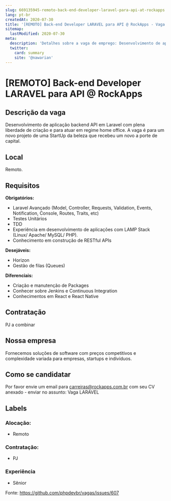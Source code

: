 ```yaml
---
slug: 669135945-remoto-back-end-developer-laravel-para-api-at-rockapps
lang: pt-br
createdAt: 2020-07-30
title: '[REMOTO] Back-end Developer LARAVEL para API @ RockApps - Vaga de Emprego'
sitemap:
  lastModified: 2020-07-30
meta:
  description: 'Detalhes sobre a vaga de emprego: Desenvolvimento de aplicação backend API em Laravel com plena liberdade de criação e para atuar em regime home office. A vaga é para um novo projeto de uma StartUp da beleza que recebeu um novo a porte de capital.'
  twitter:
    card: summary
    site: '@nawarian'
---
```


# [REMOTO] Back-end Developer LARAVEL para API @ RockApps

## Descrição da vaga

Desenvolvimento de aplicação backend API em Laravel com plena liberdade de criação e para atuar em regime home office. A vaga é para um novo projeto de uma StartUp da beleza que recebeu um novo a porte de capital.

## Local

Remoto.


## Requisitos

**Obrigatórios:**
- Laravel Avançado (Model, Controller, Requests, Validation, Events, Notification, Console, Routes, Traits, etc)
- Testes Unitários
- TDD
- Experiência em desenvolvimento de aplicações com LAMP Stack (Linux/ Apache/ MySQL/ PHP).
- Conhecimento em construção de RESTful APIs

**Desejáveis:**
- Horizon
- Gestão de filas (Queues)

**Diferenciais:**
- Criação e manutenção de Packages
- Conhecer sobre Jenkins e Continuous Integration
- Conhecimentos em React e React Native


## Contratação

PJ a combinar

## Nossa empresa

Fornecemos soluções de software com preços competitivos e complexidade variada para empresas, startups e indivíduos.

## Como se candidatar

Por favor envie um email para carreiras@rockapps.com.br com seu CV anexado - enviar no assunto: Vaga LARAVEL

## Labels

<!-- Escolha abaixo, apague as que não fizerem sentido: -->
### Alocação:
- Remoto

### Contratação:
- PJ

### Experiência
- Sênior

Fonte: https://github.com/phpdevbr/vagas/issues/607